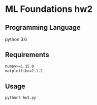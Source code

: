 # ML Foundations hw2

## Programming Language

python 3.6

## Requirements

```txt
numpy>=1.15.0
matplotlib>=2.1.2
```

## Usage

```bash
python3 hw2.py
```